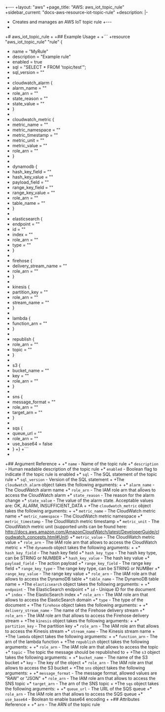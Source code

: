 
 +---
 +layout: "aws"
 +page_title: "AWS: aws_iot_topic_rule"
 +sidebar_current: "docs-aws-resource-iot-topic-rule"
 +description: |-
 +    Creates and manages an AWS IoT topic rule
 +---
 +
 +# aws\_iot\_topic_rule
 +
 +## Example Usage
 +
 +```
 +resource "aws_iot_topic_rule" "rule" {
 +  name = "MyRule"
 +  description = "Example rule"
 +  enabled = true
 +  sql = "SELECT * FROM 'topic/test'";
 +  sql_version = ""
 +
 +  cloudwatch_alarm {
 +    alarm_name = ""
 +    role_arn = ""
 +    state_reason = ""
 +    state_value = ""
 +  }
 +
 +  cloudwatch_metric {
 +    metric_name = ""
 +    metric_namespace = ""
 +    metric_timestamp = ""
 +    metric_unit = ""
 +    metric_value = ""
 +    role_arn = ""
 +  }
 +
 +  dynamodb {
 +    hash_key_field = ""
 +    hash_key_value = ""
 +    payload_field = ""
 +    range_key_field = ""
 +    range_key_value = ""
 +    role_arn = ""
 +    table_name = ""
 +  }
 +
 +  elasticsearch {
 +    endpoint = ""
 +    id = ""
 +    index = ""
 +    role_arn = ""
 +    type = ""
 +  }
 +
 +  firehose {
 +    delivery_stream_name = ""
 +    role_arn = ""
 +  }
 +
 +  kinesis {
 +    partition_key = ""
 +    role_arn = ""
 +    stream_name = ""
 +  }
 +
 +  lambda {
 +    function_arn = ""
 +  }
 +
 +  republish {
 +    role_arn = ""
 +    topic = ""
 +  }
 +
 +  s3 {
 +    bucket_name = ""
 +    key = ""
 +    role_arn = ""
 +  }
 +
 +  sns {
 +    message_format = ""
 +    role_arn = ""
 +    target_arn = ""
 +  }
 +
 +  sqs {
 +    queue_url = ""
 +    role_arn = ""
 +    use_base64 = false
 +  }
 +}
 +```
 +
 +## Argument Reference
 +
 +* `name` - Name of the topic rule
 +* `description` - Human readable description of the topic rule
 +* `enabled` - Boolean flag to indicate if the topic rule is enabled
 +* `sql` - The SQL statement of the topic rule
 +* `sql_version` - Version of the SQL statement
 +
 +The `cloudwatch_alarm` object takes the following arguments:
 +
 +* `alarm_name` - The CloudWatch alarm name
 +* `role_arn` - The IAM role arn that allows to access the CloudWatch alarm
 +* `state_reason` - The reason for the alarm change
 +* `state_value` - The value of the alarm state. Acceptable values are: OK, ALARM, INSUFFICIENT_DATA
 +
 +The `cloudwatch_metric` object takes the following arguments:
 +
 +* `metric_name` - The CloudWatch metric name
 +* `metric_namespace` - The CloudWatch metric namespace
 +* `metric_timestamp` - The CloudWatch metric timestamp
 +* `metric_unit` - The CloudWatch metric unit (supported units can be found here: http://docs.aws.amazon.com/AmazonCloudWatch/latest/DeveloperGuide/cloudwatch_concepts.html#Unit)
 +* `metric_value` - The CloudWatch metric value
 +* `role_arn` - The IAM role arn that allows to access the CloudWatch metric
 +
 +The `dynamodb` object takes the following arguments:
 +
 +* `hash_key_field` - The hash key field
 +* `hash_key_type` - The hash key type, can be STRING or NUMBER
 +* `hash_key_value` - The hash key value
 +* `payload_field` - The action payload
 +* `range_key_field` - The range key field
 +* `range_key_type` - The range key type, can be STRING or NUMBer
 +* `range_key_value` - The range key value
 +* `role_arn` - The IAM role arn that allows to access the DynamoDB table
 +* `table_name` - The DynamoDB table name
 +
 +The `elasticsearch` object takes the following arguments:
 +
 +* `endpoint` - The ElasticSearch endpoint
 +* `id` - Unique ID for the document
 +* `index` - The ElasticSearch index
 +* `role_arn` - The IAM role arn that allows to access the ElasticSearch domain
 +* `type` - The type of the document
 +
 +The `firehose` object takes the following arguments:
 +
 +* `delivery_stream_name` - The name of the Firehose delivery stream
 +* `role_arn` - The IAM role arn that allows to access the Firehose delivery stream
 +
 +The `kinesis` object takes the following arguments:
 +
 +* `partition_key` - The partition key
 +* `role_arn` - The IAM role arn that allows to access the Kinesis stream
 +* `stream_name` - The Kinesis stream name
 +
 +The `lambda` object takes the following arguments:
 +
 +* `function_arn` - The arn of the lambda function
 +
 +The `republish` object takes the following arguments:
 +
 +* `role_arn` - The IAM role arn that allows to access the topic
 +* `topic` - The topic the message should be republished to
 +
 +The `s3` object takes the following arguments:
 +
 +* `bucket_name` - The name of the S3 bucket
 +* `key` - The key of the object
 +* `role_arn` - The IAM role arn that allows to access the S3 bucket
 +
 +The `sns` object takes the following arguments:
 +
 +* `message_format` - The message format, allowed values are "RAW" or "JSON"
 +* `role_arn` - The IAM role arn that allows to access the SNS topic
 +* `target_arn` - The arn of the SNS topic
 +
 +The `sqs` object takes the following arguments:
 +
 +* `queue_url` - The URL of the SQS queue
 +* `role_arn` - The IAM role arn that allows to access the SQS queue
 +* `use_base64` - Boolean to enable base64 encoding
 +
 +## Attributes Reference
 +
 +* `arn` - The ARN of the topic rule
